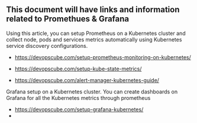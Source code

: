 This document will have links and information related to Promethues & Grafana
--
Using this article, you can setup Prometheus on a Kubernetes cluster and collect node, pods and services metrics automatically 
using Kubernetes service discovery configurations. 

* https://devopscube.com/setup-prometheus-monitoring-on-kubernetes/

* https://devopscube.com/setup-kube-state-metrics/

* https://devopscube.com/alert-manager-kubernetes-guide/

Grafana setup on a Kubernetes cluster. You can create dashboards on Grafana for all the Kubernetes metrics through prometheus

* https://devopscube.com/setup-grafana-kubernetes/
*
